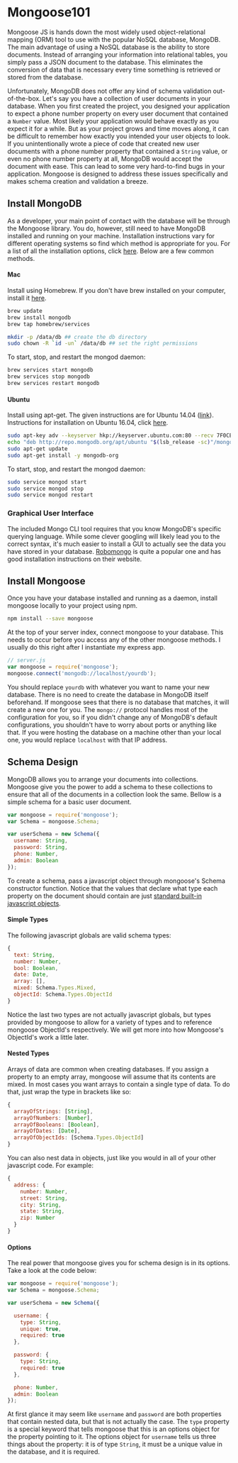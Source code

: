 # Mongoose101

Mongoose JS is hands down the most widely used object-relational mapping (ORM) tool to use with the popular NoSQL database, MongoDB. The main advantage of using a NoSQL database is the ability to store documents. Instead of arranging your information into relational tables, you simply pass a JSON document to the database. This eliminates the conversion of data that is necessary every time something is retrieved or stored from the database.

Unfortunately, MongoDB does not offer any kind of schema validation out-of-the-box. Let's say you have a collection of user documents in your database. When you first created the project, you designed your application to expect a phone number property on every user document that contained a `Number` value. Most likely your application would behave exactly as you expect it for a while. But as your project grows and time moves along, it can be difficult to remember how exactly you intended your user objects to look. If you unintentionally wrote a piece of code that created new user documents with a phone number property that contained a `String` value, or even no phone number property at all, MongoDB would accept the document with ease. This can lead to some very hard-to-find bugs in your application. Mongoose is designed to address these issues specifically and makes schema creation and validation a breeze.

## Install MongoDB
As a developer, your main point of contact with the database will be through the Mongoose library. You do, however, still need to have MongoDB installed and running on your machine. Installation instructions vary for different operating systems so find which method is appropriate for you. For a list of all the installation options, click [here](https://www.mongodb.com/download-center#community). Below are a few common methods.

#### Mac
Install using Homebrew. If you don't have brew installed on your computer, install it [here](https://brew.sh).

``` bash
brew update
brew install mongodb
brew tap homebrew/services

mkdir -p /data/db ## create the db directory
sudo chown -R `id -un` /data/db ## set the right permissions
```
To start, stop, and restart the mongod daemon:
``` bash
brew services start mongodb
brew services stop mongodb
brew services restart mongodb
```

#### Ubuntu
Install using apt-get. The given instructions are for Ubuntu 14.04 ([link](https://www.digitalocean.com/community/tutorials/how-to-install-mongodb-on-ubuntu-14-04)). Instructions for installation on Ubuntu 16.04, click [here](https://www.digitalocean.com/community/tutorials/how-to-install-mongodb-on-ubuntu-16-04).

``` bash
sudo apt-key adv --keyserver hkp://keyserver.ubuntu.com:80 --recv 7F0CEB10
echo "deb http://repo.mongodb.org/apt/ubuntu "$(lsb_release -sc)"/mongodb-org/3.0 multiverse" | sudo tee /etc/apt/sources.list.d/mongodb-org-3.0.list
sudo apt-get update
sudo apt-get install -y mongodb-org
```

To start, stop, and restart the mongod daemon:
``` bash
sudo service mongod start
sudo service mongod stop
sudo service mongod restart
```
### Graphical User Interface
The included Mongo CLI tool requires that you know MongoDB's specific querying language. While some clever googling will likely lead you to the correct syntax, it's much easier to install a GUI to actually see the data you have stored in your database. [Robomongo](https://robomongo.org) is quite a popular one and has good installation instructions on their website.

## Install Mongoose
Once you have your database installed and running as a daemon, install mongoose locally to your project using npm.
``` bash
npm install --save mongoose
```
At the top of your server index, connect mongoose to your database. This needs to occur before you access any of the other mongoose methods. I usually do this right after I instantiate my express app.

``` javascript
// server.js
var mongoose = require('mongoose');
mongoose.connect('mongodb://localhost/yourdb');
```
You should replace `yourdb` with whatever you want to name your new database. There is no need to create the database in MongoDB itself beforehand. If mongoose sees that there is no database that matches, it will create a new one for you. The `mongo://` protocol handles most of the configuration for you, so if you didn't change any of MongoDB's default configurations, you shouldn't have to worry about ports or anything like that. If you were hosting the database on a machine other than your local one, you would replace `localhost` with that IP address.

## Schema Design
MongoDB allows you to arrange your documents into collections. Mongoose give you the power to add a schema to these collections to ensure that all of the documents in a collection look the same. Bellow is a simple schema for a basic user document.

``` javascript
var mongoose = require('mongoose');
var Schema = mongoose.Schema;

var userSchema = new Schema({
  username: String,
  password: String,
  phone: Number,
  admin: Boolean
});
```

To create a schema, pass a javascript object through mongoose's Schema constructor function. Notice that the values that declare what type each property on the document should contain are just [standard built-in javascript objects](https://developer.mozilla.org/en-US/docs/Web/JavaScript/Reference/Global_Objects).

#### Simple Types
The following javascript globals are valid schema types:

``` javascript
{
  text: String,
  number: Number,
  bool: Boolean,
  date: Date,
  array: [],
  mixed: Schema.Types.Mixed,
  objectId: Schema.Types.ObjectId
}
```

Notice the last two types are not actually javascript globals, but types provided by mongoose to allow for a variety of types and to reference mongoose ObjectId's respectively. We will get more into how Mongoose's ObjectId's work a little later.

#### Nested Types
Arrays of data are common when creating databases. If you assign a property to an empty array, mongoose will assume that its contents are mixed. In most cases you want arrays to contain a single type of data. To do that, just wrap the type in brackets like so:

``` javascript
{
  arrayOfStrings: [String],
  arrayOfNumbers: [Number],
  arrayOfBooleans: [Boolean],
  arrayOfDates: [Date],
  arrayOfObjectIds: [Schema.Types.ObjectId]
}
```

You can also nest data in objects, just like you would in all of your other javascript code. For example:

``` javascript
{
  address: {
    number: Number,
    street: String,
    city: String,
    state: String,
    zip: Number
  }
}
```

#### Options
The real power that mongoose gives you for schema design is in its options. Take a look at the code below:

``` javascript
var mongoose = require('mongoose');
var Schema = mongoose.Schema;

var userSchema = new Schema({

  username: {
    type: String,
    unique: true,
    required: true
  },

  password: {
    type: String,
    required: true
  },

  phone: Number,
  admin: Boolean
});
```

At first glance it may seem like `username` and `password` are both properties that contain nested data, but that is not actually the case. The `type` property is a special keyword that tells mongoose that this is an options object for the property pointing to it. The options object for `username` tells us three things about the property: it is of type `String`, it must be a unique value in the database, and it is required.
